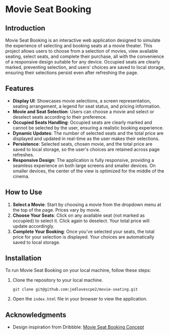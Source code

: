 # Movie Seat Booking

## Introduction

Movie Seat Booking is an interactive web application designed to simulate the experience of selecting and booking seats at a movie theater. This project allows users to choose from a selection of movies, view available seating, select seats, and complete their purchase, all with the convenience of a responsive design suitable for any device. Occupied seats are clearly marked, preventing selection, and users' choices are saved to local storage, ensuring their selections persist even after refreshing the page.

## Features

- **Display UI**: Showcases movie selections, a screen representation, seating arrangement, a legend for seat status, and pricing information.
- **Movie and Seat Selection**: Users can choose a movie and select or deselect seats according to their preference.
- **Occupied Seats Handling**: Occupied seats are clearly marked and cannot be selected by the user, ensuring a realistic booking experience.
- **Dynamic Updates**: The number of selected seats and the total price are displayed and updated in real-time as the user makes their selections.
- **Persistence**: Selected seats, chosen movie, and the total price are saved to local storage, so the user's choices are retained across page refreshes.
- **Responsive Design**: The application is fully responsive, providing a seamless experience on both large screens and smaller devices. On smaller devices, the center of the view is optimized for the middle of the cinema.

## How to Use

1. **Select a Movie**: Start by choosing a movie from the dropdown menu at the top of the page. Prices vary by movie.
2. **Choose Your Seats**: Click on any available seat (not marked as occupied) to select it. Click again to deselect. Your total price will update accordingly.
3. **Complete Your Booking**: Once you've selected your seats, the total price for your selection is displayed. Your choices are automatically saved to local storage.

## Installation

To run Movie Seat Booking on your local machine, follow these steps:

1. Clone the repository to your local machine.
    ```
    git clone git@github.com:jedlovescpe2/movie-seating.git
    ```
2. Open the `index.html` file in your browser to view the application.

## Acknowledgments

- Design inspiration from Dribbble: [Movie Seat Booking Concept](https://dribbble.com/shots/3628370-Movie-Seat-Booking)


